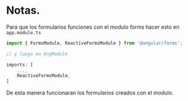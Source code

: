 # Notas.

Para que los formularios funciones con el modulo forms hacer esto en `app.module.ts`

```ts
import { FormsModule, ReactiveFormsModule } from '@angular/forms';

// y luego en @ngModule

imports: [
    ...,
    ReactiveFormsModule,
]
```

De esta manera funcionaran los formularios creados con el modulo.